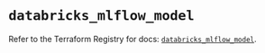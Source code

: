 # `databricks_mlflow_model`

Refer to the Terraform Registry for docs: [`databricks_mlflow_model`](https://registry.terraform.io/providers/databricks/databricks/1.37.1/docs/resources/mlflow_model).
